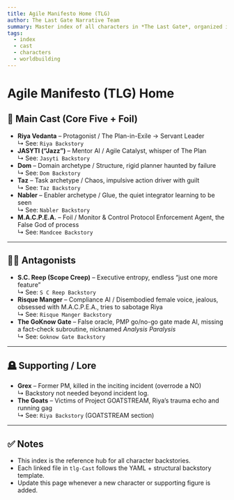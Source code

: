 ```yaml
---
title: Agile Manifesto Home (TLG)
author: The Last Gate Narrative Team
summary: Master index of all characters in *The Last Gate*, organized into main cast, antagonists, and supporting/lore. Each entry links to its detailed backstory document. This serves as the index page for the `tlg-Cast` folder.
tags:
  - index
  - cast
  - characters
  - worldbuilding
---
```


# Agile Manifesto (TLG) Home

## 🌌 Main Cast (Core Five + Foil)
- **Riya Vedanta** – Protagonist / The Plan-in-Exile → Servant Leader  
  ↳ See: `Riya Backstory`
- **JASYTI (“Jazz”)** – Mentor AI / Agile Catalyst, whisper of The Plan  
  ↳ See: `Jasyti Backstory`
- **Dom** – Domain archetype / Structure, rigid planner haunted by failure  
  ↳ See: `Dom Backstory`
- **Taz** – Task archetype / Chaos, impulsive action driver with guilt  
  ↳ See: `Taz Backstory`
- **Nabler** – Enabler archetype / Glue, the quiet integrator learning to be seen  
  ↳ See: `Nabler Backstory`
- **M.A.C.P.E.A.** – Foil / Monitor & Control Protocol Enforcement Agent, the False God of process  
  ↳ See: `Mandcee Backstory`

---

## 🧑‍💼 Antagonists
- **S.C. Reep (Scope Creep)** – Executive entropy, endless “just one more feature”  
  ↳ See: `S C Reep Backstory`
- **Risque Manger** – Compliance AI / Disembodied female voice, jealous, obsessed with M.A.C.P.E.A., tries to sabotage Riya  
  ↳ See: `Risque Manger Backstory`
- **The GoKnow Gate** – False oracle, PMP go/no-go gate made AI, missing a fact-check subroutine, nicknamed *Analysis Paralysis*  
  ↳ See: `Goknow Gate Backstory`

---

## 🪦 Supporting / Lore
- **Grex** – Former PM, killed in the inciting incident (overrode a NO)  
  ↳ Backstory not needed beyond incident log.
- **The Goats** – Victims of Project GOATSTREAM, Riya’s trauma echo and running gag  
  ↳ See: `Riya Backstory` (GOATSTREAM section)

---

## ✅ Notes
- This index is the reference hub for all character backstories.  
- Each linked file in `tlg-Cast` follows the YAML + structural backstory template.  
- Update this page whenever a new character or supporting figure is added.


